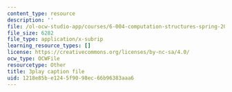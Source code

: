 ```yaml
---
content_type: resource
description: ''
file: /ol-ocw-studio-app/courses/6-004-computation-structures-spring-2017/1218e85be1245f9098ec66b96383aaa6_EnmOjVUSfdY.vtt
file_size: 6282
file_type: application/x-subrip
learning_resource_types: []
license: https://creativecommons.org/licenses/by-nc-sa/4.0/
ocw_type: OCWFile
resourcetype: Other
title: 3play caption file
uid: 1218e85b-e124-5f90-98ec-66b96383aaa6
---
```

